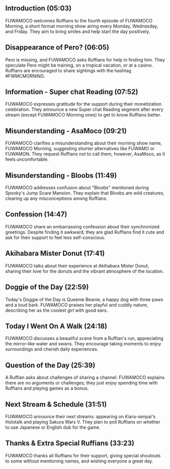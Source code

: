 ## Introduction (05:03)

FUWAMOCO welcomes Ruffians to the fourth episode of FUWAMOCO Morning, a short format morning show airing every Monday, Wednesday, and Friday. They aim to bring smiles and help start the day positively.

## Disappearance of Pero? (06:05)

Pero is missing, and FUWAMOCO asks Ruffians for help in finding him. They speculate Pero might be training, on a tropical vacation, or at a casino. Ruffians are encouraged to share sightings with the hashtag #FWMCMORNING.

## Information - Super chat Reading (07:52)

FUWAMOCO expresses gratitude for the support during their monetization celebration. They announce a new Super chat Reading segment after every stream (except FUWAMOCO Morning ones) to get to know Ruffians better.

## Misunderstanding - AsaMoco (09:21)

FUWAMOCO clarifies a misunderstanding about their morning show name, FUWAMOCO Morning, suggesting shorter alternatives like FUWAMO or FUWAMON. They request Ruffians not to call them, however, AsaMoco, as it feels uncomfortable.

## Misunderstanding - Bloobs (11:49)

FUWAMOCO addresses confusion about "Bloobs" mentioned during Spooky's Jump Scare Mansion. They explain that Bloobs are wild creatures, clearing up any misconceptions among Ruffians.

## Confession (14:47)

FUWAMOCO share an embarrassing confession about their synchronized greetings. Despite finding it awkward, they are glad Ruffians find it cute and ask for their support to feel less self-conscious.

## Akihabara Mister Donut (17:41)

FUWAMOCO talks about their experience at Akihabara Mister Donut, sharing their love for the donuts and the vibrant atmosphere of the location.

## Doggie of the Day (22:59)

Today's Doggie of the Day is Queenie Beanie, a happy dog with three paws and a loud bark. FUWAMOCO praises her playful and cuddly nature, describing her as the coolest girl with good ears.

## Today I Went On A Walk (24:18)

FUWAMOCO discusses a beautiful scene from a Ruffian's run, appreciating the mirror-like water and swans. They encourage taking moments to enjoy surroundings and cherish daily experiences.

## Question of the Day (25:39)

A Ruffian asks about challenges of sharing a channel. FUWAMOCO explains there are no arguments or challenges; they just enjoy spending time with Ruffians and playing games as a bonus.

## Next Stream & Schedule (31:51)

FUWAMOCO announce their next streams: appearing on Kiara-senpai's Holotalk and playing Sakura Wars V. They plan to poll Ruffians on whether to use Japanese or English dub for the game.

## Thanks & Extra Special Ruffians (33:23)

FUWAMOCO thanks all Ruffians for their support, giving special shoutouts to some without mentioning names, and wishing everyone a great day.
